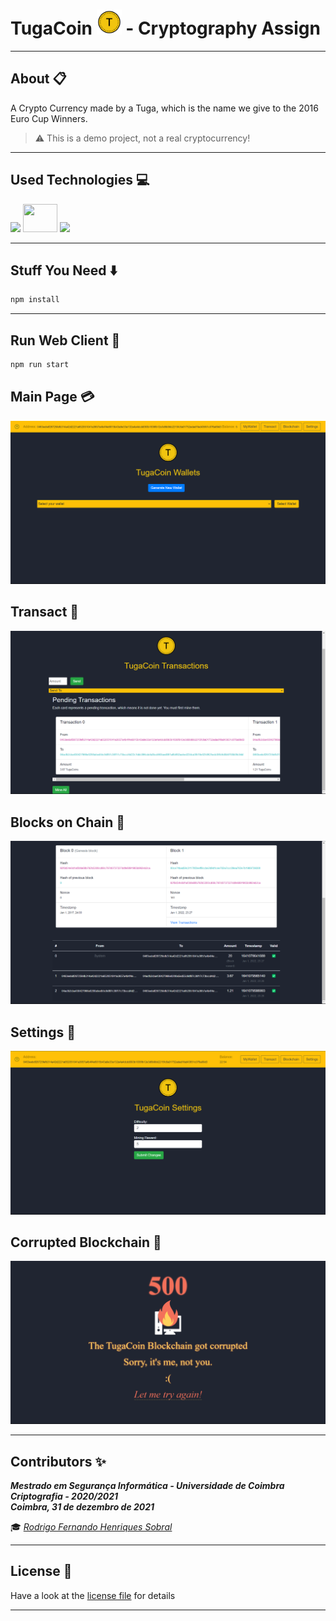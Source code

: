 # TugaCoin <img width="40" height="40" src="src/tugacoin.svg"> - Cryptography Assign

___

##    About :clipboard:
A Crypto Currency made by a Tuga, which is the name we give to the 2016 Euro Cup Winners.

> ⚠️
> This is a demo project, not a real cryptocurrency!

___

## Used Technologies :computer:

<img src="https://img.icons8.com/fluency/48/000000/node-js.png"/> <img width="55" height="45" src="https://upload.wikimedia.org/wikipedia/commons/b/b2/Bootstrap_logo.svg"> <img src="https://img.icons8.com/fluency/48/000000/visual-studio-code-2019.png"/>

___

##    Stuff You Need :arrow_down:

```bash
npm install
```

___

##    Run Web Client :running:

```bash
npm run start
```

##    Main Page :credit_card:

![Main Page](screenshots/main_page.png)

##    Transact :money_with_wings:


![Transactions Pages](screenshots/transactions_page.png)

##    Blocks on Chain :link:

![Blockchain Page](screenshots/blockchain_page.png)

##    Settings :wrench:

![Settings Page](screenshots/settings_page.png)

##    Corrupted Blockchain :rotating_light:

![Error Page](screenshots/error_page.png)

___

## **Contributors** :sparkles:

<html><i><b> Mestrado em Segurança Informática - Universidade de Coimbra<br>
Criptografia - 2020/2021 <br>
Coimbra, 31 de dezembro de 2021
</b></i></html>

:mortar_board: *[Rodrigo Fernando Henriques Sobral](https://github.com/RodrigoSobral2000)*

___

## License :link:
Have a look at the [license file](../LICENSE) for details
___
